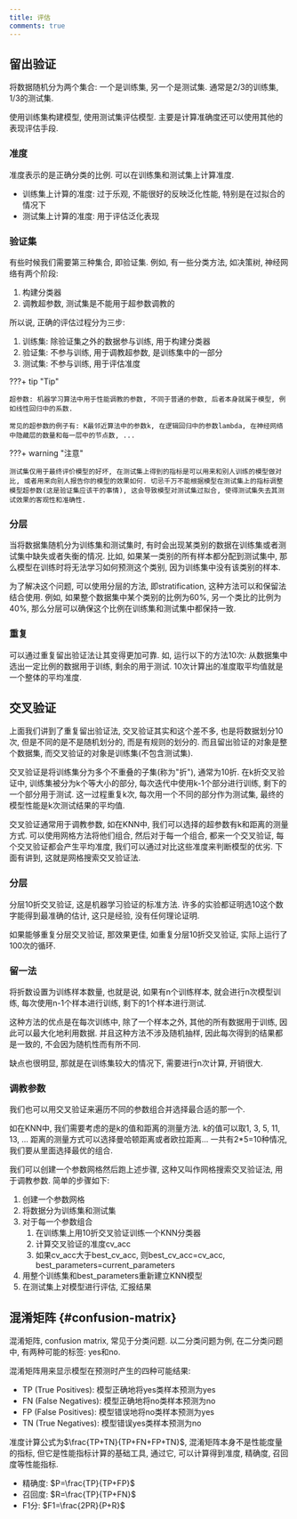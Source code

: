 ```yaml
---
title: 评估
comments: true
---
```


## 留出验证

将数据随机分为两个集合: 一个是训练集, 另一个是测试集. 通常是$2/3$的训练集, $1/3$的测试集.

使用训练集构建模型, 使用测试集评估模型. 主要是计算准确度还可以使用其他的表现评估手段.

### 准度

准度表示的是正确分类的比例. 可以在训练集和测试集上计算准度.

- 训练集上计算的准度: 过于乐观, 不能很好的反映泛化性能, 特别是在过拟合的情况下
- 测试集上计算的准度: 用于评估泛化表现

### 验证集

有些时候我们需要第三种集合, 即验证集. 例如, 有一些分类方法, 如决策树, 神经网络有两个阶段:

1. 构建分类器
2. 调教超参数, 测试集是不能用于超参数调教的

所以说, 正确的评估过程分为三步:

1. 训练集: 除验证集之外的数据参与训练, 用于构建分类器
2. 验证集: 不参与训练, 用于调教超参数, 是训练集中的一部分
3. 测试集: 不参与训练, 用于评估准度

???+ tip "Tip"

    超参数: 机器学习算法中用于性能调教的参数, 不同于普通的参数, 后者本身就属于模型, 例如线性回归中的系数.

    常见的超参数的例子有: K最邻近算法中的参数k, 在逻辑回归中的参数lambda, 在神经网络中隐藏层的数量和每一层中的节点数, ...

???+ warning "注意"

    测试集仅用于最终评价模型的好坏, 在测试集上得到的指标是可以用来和别人训练的模型做对比, 或者用来向别人报告你的模型的效果如何. 切忌千万不能根据模型在测试集上的指标调整模型超参数(这是验证集应该干的事情), 这会导致模型对测试集过拟合, 使得测试集失去其测试效果的客观性和准确性.

### 分层

当将数据集随机分为训练集和测试集时, 有时会出现某类别的数据在训练集或者测试集中缺失或者失衡的情况. 比如, 如果某一类别的所有样本都分配到测试集中, 那么模型在训练时将无法学习如何预测这个类别, 因为训练集中没有该类别的样本.

为了解决这个问题, 可以使用分层的方法, 即stratification, 这种方法可以和保留法结合使用. 例如, 如果整个数据集中某个类别的比例为60%, 另一个类比的比例为40%, 那么分层可以确保这个比例在训练集和测试集中都保持一致. 

### 重复

可以通过重复留出验证法让其变得更加可靠. 如, 运行以下的方法10次: 从数据集中选出一定比例的数据用于训练, 剩余的用于测试. 10次计算出的准度取平均值就是一个整体的平均准度.

## 交叉验证

上面我们讲到了重复留出验证法, 交叉验证其实和这个差不多, 也是将数据划分10次, 但是不同的是不是随机划分的, 而是有规则的划分的. 而且留出验证的对象是整个数据集, 而交叉验证的对象是训练集(不包含测试集).

交叉验证是将训练集分为多个不重叠的子集(称为"折"), 通常为10折. 在k折交叉验证中, 训练集被分为k个等大小的部分, 每次迭代中使用k-1个部分进行训练, 剩下的一个部分用于测试. 这一过程重复k次, 每次用一个不同的部分作为测试集, 最终的模型性能是k次测试结果的平均值.

交叉验证通常用于调教参数, 如在KNN中, 我们可以选择的超参数有k和距离的测量方式. 可以使用网格方法将他们组合, 然后对于每一个组合, 都来一个交叉验证, 每个交叉验证都会产生平均准度, 我们可以通过对比这些准度来判断模型的优劣. 下面有讲到, 这就是网格搜索交叉验证法.

### 分层

分层10折交叉验证, 这是机器学习验证的标准方法. 许多的实验都证明选10这个数字能得到最准确的估计, 这只是经验, 没有任何理论证明.

如果能够重复分层交叉验证, 那效果更佳, 如重复分层10折交叉验证, 实际上运行了100次的循环.

### 留一法

将折数设置为训练样本数量, 也就是说, 如果有n个训练样本, 就会进行n次模型训练, 每次使用n-1个样本进行训练, 剩下的1个样本进行测试.

这种方法的优点是在每次训练中, 除了一个样本之外, 其他的所有数据用于训练, 因此可以最大化地利用数据. 并且这种方法不涉及随机抽样, 因此每次得到的结果都是一致的, 不会因为随机性而有所不同.

缺点也很明显, 那就是在训练集较大的情况下, 需要进行n次计算, 开销很大.

### 调教参数

我们也可以用交叉验证来遍历不同的参数组合并选择最合适的那一个. 

如在KNN中, 我们需要考虑的是k的值和距离的测量方法. k的值可以取1, 3, 5, 11, 13, ... 距离的测量方式可以选择曼哈顿距离或者欧拉距离... 一共有2*5=10种情况, 我们要从里面选择最优的组合.

我们可以创建一个参数网格然后跑上述步骤, 这种又叫作网格搜索交叉验证法, 用于调教参数. 简单的步骤如下: 

1. 创建一个参数网格
2. 将数据分为训练集和测试集
3. 对于每一个参数组合
    1. 在训练集上用10折交叉验证训练一个KNN分类器
    2. 计算交叉验证的准度cv_acc
    3. 如果cv_acc大于best_cv_acc, 则best_cv_acc=cv_acc, best_parameters=current_parameters
4. 用整个训练集和best_parameters重新建立KNN模型
5. 在测试集上对模型进行评估, 汇报结果

## 混淆矩阵 {#confusion-matrix}

混淆矩阵, confusion matrix, 常见于分类问题. 以二分类问题为例, 在二分类问题中, 有两种可能的标签: yes和no. 

混淆矩阵用来显示模型在预测时产生的四种可能结果:

- TP (True Positives): 模型正确地将yes类样本预测为yes
- FN (False Negatives): 模型正确地将no类样本预测为no
- FP (False Positives): 模型错误地将no类样本预测为yes
- TN (True Negatives): 模型错误yes类样本预测为no

准度计算公式为$\frac{TP+TN}{TP+FN+FP+TN}$, 混淆矩阵本身不是性能度量的指标, 但它是性能指标计算的基础工具, 通过它, 可以计算得到准度, 精确度, 召回度等性能指标.

- 精确度: $P=\frac{TP}{TP+FP}$
- 召回度: $R=\frac{TP}{TP+FN}$
- F1分: $F1=\frac{2PR}{P+R}$